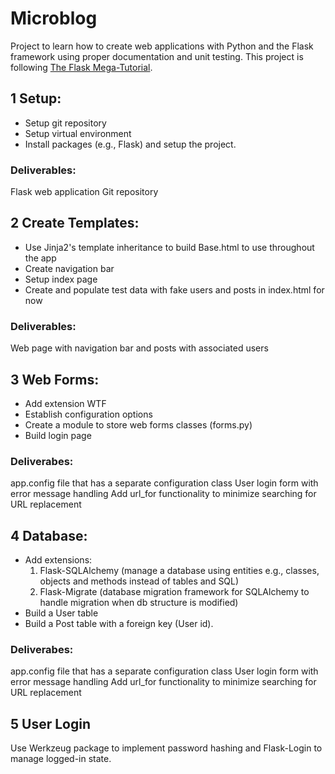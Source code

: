 # Microblog
Project to learn how to create web applications with Python and the Flask framework using proper documentation and unit testing.
This project is following [ The Flask Mega-Tutorial](https://blog.miguelgrinberg.com/post/the-flask-mega-tutorial-part-i-hello-world).
## 1 Setup:
- Setup git repository
- Setup virtual environment
- Install packages (e.g., Flask) and setup the project.
### Deliverables:
Flask web application
Git repository
## 2 Create Templates:
- Use Jinja2's template inheritance to build Base.html to use throughout the app 
- Create navigation bar
- Setup index page
- Create and populate test data with fake users and posts in index.html for now
### Deliverables:
Web page with navigation bar and posts with associated users
## 3 Web Forms:
- Add extension WTF 
- Establish configuration options
- Create a module to store web forms classes (forms.py)
- Build login page
### Deliverabes:
app.config file that has a separate configuration class
User login form with error message handling
Add url_for functionality to minimize searching for URL replacement
## 4 Database:
- Add extensions:
  1. Flask-SQLAlchemy (manage a database using entities e.g., classes, objects and methods instead of tables and SQL)
  2. Flask-Migrate (database migration framework for SQLAlchemy to handle migration when db structure is modified)
- Build a User table
- Build a Post table with a foreign key (User id).
### Deliverabes:
app.config file that has a separate configuration class
User login form with error message handling
Add url_for functionality to minimize searching for URL replacement
## 5 User Login
Use Werkzeug package to implement password hashing and Flask-Login to manage logged-in state.


